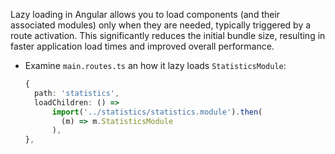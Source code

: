 Lazy loading in Angular allows you to load components (and their associated modules) only when they are needed, typically triggered by a route activation. This significantly reduces the initial bundle size, resulting in faster application load times and improved overall performance.

- Examine `main.routes.ts` an how it lazy loads `StatisticsModule`:

  ```typescript
  {
    path: 'statistics',
    loadChildren: () =>
        import('../statistics/statistics.module').then(
          (m) => m.StatisticsModule
        ),
  },
  ```
